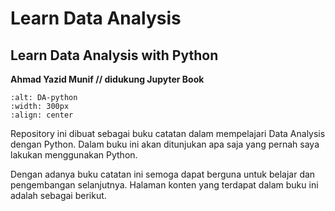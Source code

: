 # Learn Data Analysis
## Learn Data Analysis with Python

**Ahmad Yazid Munif // didukung Jupyter Book**

```{image} dataanalyst.jpg
:alt: DA-python
:width: 300px
:align: center
```


Repository ini dibuat sebagai buku catatan dalam mempelajari Data Analysis dengan Python. Dalam buku ini akan ditunjukan apa saja yang pernah saya lakukan menggunakan Python.

Dengan adanya buku catatan ini semoga dapat berguna untuk belajar dan pengembangan selanjutnya. Halaman konten yang terdapat dalam buku ini adalah sebagai berikut.

```{tableofcontents}
```
